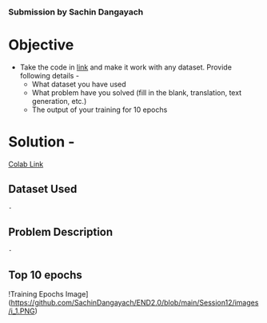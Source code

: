 
### Submission by Sachin Dangayach

# Objective

- Take the code in [link](https://github.com/aladdinpersson/Machine-Learning-Collection/blob/a2ee9271b5280be6994660c7982d0f44c67c3b63/ML/Pytorch/more_advanced/transformer_from_scratch/transformer_from_scratch.py) and make it work with any dataset. Provide following details -
  - What dataset you have used
  - What problem have you solved (fill in the blank, translation, text generation, etc.)
  - The output of your training for 10 epochs

# Solution -

[Colab Link](https://colab.research.google.com/drive/16rrx_ow0wbFDR2G1lyAlPkk7_S7_aoyE?usp=sharing)

## Dataset Used

    -

## Problem Description

    -


## Top 10 epochs

!Training Epochs Image](https://github.com/SachinDangayach/END2.0/blob/main/Session12/images/i_1.PNG)

